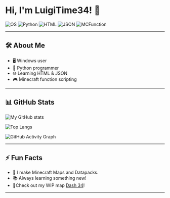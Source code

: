 # Hi, I'm LuigiTime34! 👋

![OS](https://img.shields.io/badge/OS-Windows-blue?style=flat&logo=windows)
![Python](https://img.shields.io/badge/Python-Intermediate-blue?style=flat&logo=python)
![HTML](https://img.shields.io/badge/HTML-Basic-orange?style=flat&logo=html5)
![JSON](https://img.shields.io/badge/JSON-Experienced-lightgrey?style=flat&logo=json)
![MCFunction](https://img.shields.io/badge/Minecraft_Functions-Advanced-green?style=flat&logo=minecraft)

---

## 🛠️ About Me
- 🖥️ Windows user
- 🐍 Python programmer
- 🌐 Learning HTML & JSON
- 🎮 Minecraft function scripting

---

## 📊 GitHub Stats
![My GitHub stats](https://github-readme-stats.vercel.app/api?username=LuigiTime34&show_icons=true&theme=dark)

![Top Langs](https://github-readme-stats.vercel.app/api/top-langs/?username=LuigiTime34&layout=compact&theme=dark)

![GitHub Activity Graph](https://github-readme-activity-graph.vercel.app/graph?username=LuigiTime34&theme=github-dark)

---

## ⚡ Fun Facts
- 🌟 I make Minecraft Maps and Datapacks.
- 📚 Always learning something new!
- 💨Check out my WIP map [Dash 34](https://github.com/LuigiTime34/Dash-34-Datapack)!

---
